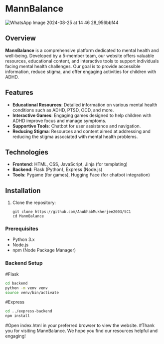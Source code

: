 # MannBalance
![WhatsApp Image 2024-08-25 at 14 46 28_956bbf44](https://github.com/user-attachments/assets/20118e7c-920f-42b0-a614-c1b3803c27b1)

## Overview

**MannBalance** is a comprehensive platform dedicated to mental health and well-being. Developed by a 5-member team, our website offers valuable resources, educational content, and interactive tools to support individuals facing mental health challenges. Our goal is to provide accessible information, reduce stigma, and offer engaging activities for children with ADHD.

## Features

- **Educational Resources**: Detailed information on various mental health conditions such as ADHD, PTSD, OCD, and more.
- **Interactive Games**: Engaging games designed to help children with ADHD improve focus and manage symptoms.
- **Supportive Tools**: Chatbot for user assistance and navigation.
- **Reducing Stigma**: Resources and content aimed at addressing and reducing the stigma associated with mental health problems.

## Technologies

- **Frontend**: HTML, CSS, JavaScript, Jinja (for templating)
- **Backend**: Flask (Python), Express (Node.js)
- **Tools**: Pygame (for games), Hugging Face (for chatbot integration)

## Installation
1. Clone the repository:

   ```bash[
   git clone https://github.com/AnubhabMukherjee2003/SC1
   cd MannBalance
### Prerequisites

- Python 3.x
- Node.js
- npm (Node Package Manager)

### Backend Setup
#Flask
```bash
cd backend
python -m venv venv
source venv/bin/activate
```
#Express
```bash
cd ../express-backend
npm install
```

#Open index.html in your preferred browser to view the website.
#Thank you for visiting MannBalance. We hope you find our resources helpful and engaging!


